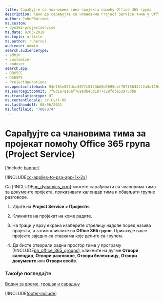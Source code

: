 ```yaml
---
title: Сарађујте са члановима тима пројекта помоћу Office 365 група
description: Како да сарађујте са члановима Project Service тима у Office 365 групама
author: JohnPBurrows
ms.custom:
- dyn365-projectservice
ms.date: 8/03/2018
ms.topic: article
ms.author: ruhercul
audience: Admin
search.audienceType:
- admin
- customizer
- enduser
search.app:
- D365CE
- D365PS
- ProjectOperations
ms.openlocfilehash: 94e781e527dcc8077c5123b68d9695bbf707f86444f2a5e119c7594ee54e0da7
ms.sourcegitcommit: 7f8d1e7a16af769adb43d1877c28fdce53975db8
ms.translationtype: HT
ms.contentlocale: sr-Cyrl-RS
ms.lasthandoff: 08/06/2021
ms.locfileid: "7007074"
---
```

# <a name="collaborate-with-your-project-team-members-with-office-365-groups-project-service"></a>Сарађујте са члановима тима за пројекат помоћу Office 365 група (Project Service)

[!include [banner](../includes/psa-now-project-operations.md)]

[!INCLUDE[cc-applies-to-psa-app-1x-2x](../includes/cc-applies-to-psa-app-1x-2x.md)]

Са [!INCLUDE[pn_dynamics_crm](../includes/pn-dynamics-crm.md)] можете сарађивати са члановима тима за документе пројекта, приказивати календар тима и обављати групне разговоре.  
  
1. Идите на **Project Service > Пројекти**.  
  
2. Кликните на пројекат на коме радите.  
  
3. На траци у врху екрана изаберите стрелицу надоле поред назива пројекта, а затим кликните на **Office 365 групе**. Приказује ваше пројекте заједно са ставкама које делите са групом.  
  
4. Да бисте отворили радни простор тима у програму [!INCLUDE[pn_office_365_groups](../includes/pn-office-365-groups.md)], кликните на дугме **Отвори календар**, **Отвори разговоре**, **Отвори бележницу**, **Отвори документе** или **Отвори особе**.  
  
### <a name="see-also"></a>Такође погледајте  
 [Водич за време, трошак и сарадњу](../psa/time-expense-collaboration-guide.md)


[!INCLUDE[footer-include](../includes/footer-banner.md)]